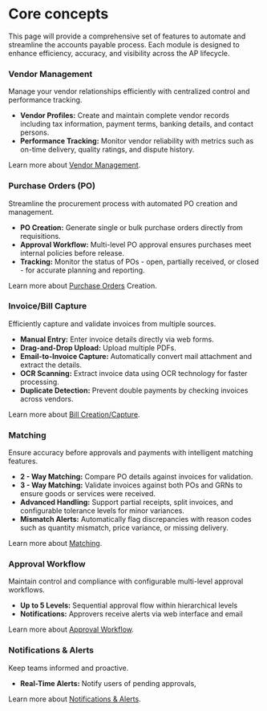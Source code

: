 # Core concepts

This page will provide a comprehensive set of features to automate and
streamline the accounts payable process. Each module is designed to enhance
efficiency, accuracy, and visibility across the AP lifecycle.

### Vendor Management

Manage your vendor relationships efficiently with centralized control and performance
tracking.


- **Vendor Profiles:** Create and maintain complete vendor records including tax
    information, payment terms, banking details, and contact persons.
- **Performance Tracking:** Monitor vendor reliability with metrics such as on-time
    delivery, quality ratings, and dispute history.

Learn more about [Vendor Management](/docs/workflow/vendor-management.md).

### Purchase Orders (PO)

Streamline the procurement process with automated PO creation and management.

- **PO Creation:** Generate single or bulk purchase orders directly from requisitions.
- **Approval Workflow:** Multi-level PO approval ensures purchases meet internal
    policies before release.
- **Tracking:** Monitor the status of POs - open, partially received, or closed - for
    accurate planning and reporting.

Learn more about [Purchase Orders](/docs/workflow/purchase-order.md) Creation.


### Invoice/Bill Capture

Efficiently capture and validate invoices from multiple sources.

- **Manual Entry:** Enter invoice details directly via web forms.
- **Drag-and-Drop Upload:** Upload multiple PDFs.
- **Email-to-Invoice Capture:** Automatically convert mail attachment and extract the details.
- **OCR Scanning:** Extract invoice data using OCR technology for faster processing.
- **Duplicate Detection:** Prevent double payments by checking invoices across
    vendors.

Learn more about [Bill Creation/Capture](/docs/workflow/bill-capture.md).


### Matching

Ensure accuracy before approvals and payments with intelligent matching features.

- **2 - Way Matching:** Compare PO details against invoices for validation.
- **3 - Way Matching:** Validate invoices against both POs and GRNs to ensure goods
    or services were received.
- **Advanced Handling:** Support partial receipts, split invoices, and configurable
    tolerance levels for minor variances.
- **Mismatch Alerts:** Automatically flag discrepancies with reason codes such as
    quantity mismatch, price variance, or missing delivery.

Learn more about [Matching](/docs/workflow/matching.md).


### Approval Workflow

Maintain control and compliance with configurable multi-level approval workflows.

- **Up to 5 Levels:** Sequential approval flow within hierarchical levels 
- **Notifications:** Approvers receive alerts via web interface and  email

Learn more about [Approval Workflow](/docs/workflow/approval-workflow.md).

### Notifications & Alerts

Keep teams informed and proactive.

- **Real-Time Alerts:** Notify users of pending approvals,

Learn more about [Notifications & Alerts](/docs/workflow/notification.md).
